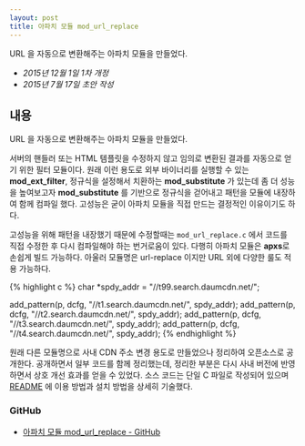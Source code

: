 ```yaml
---
layout: post
title: 아파치 모듈 mod_url_replace
---
```


<div class="message">
URL 을 자동으로 변환해주는 아파치 모듈을 만들었다.
</div>

- *2015년 12월 1일 1차 개정*
- *2015년 7월 17일 초안 작성*

## 내용

URL 을 자동으로 변환해주는 아파치 모듈을 만들었다.

서버의 핸들러 또는 HTML 템플릿을 수정하지 않고 임의로 변환된 결과를 자동으로 얻기 위한 필터 모듈이다. 원래 이런 용도로 외부 바이너리를 실행할 수 있는 **mod_ext_filter**, 정규식을 설정해서 치환하는 **mod_substitute** 가 있는데 좀 더 성능을 높여보고자 **mod_substitute** 를 기반으로 정규식을 걷어내고 패턴을 모듈에 내장하여 함께 컴파일 했다. 고성능은 굳이 아파치 모듈을 직접 만드는 결정적인 이유이기도 하다.

고성능을 위해 패턴을 내장했기 때문에 수정할때는 `mod_url_replace.c` 에서 코드를 직접 수정한 후 다시 컴파일해야 하는 번거로움이 있다. 다행히 아파치 모듈은 **apxs**로 손쉽게 빌드 가능하다. 아울러 모듈명은 url-replace 이지만 URL 외에 다양한 룰도 적용 가능하다.

{% highlight c %}
char *spdy_addr = "//t99.search.daumcdn.net/";

add_pattern(p, dcfg, "//t1.search.daumcdn.net/", spdy_addr);
add_pattern(p, dcfg, "//t2.search.daumcdn.net/", spdy_addr);
add_pattern(p, dcfg, "//t3.search.daumcdn.net/", spdy_addr);
add_pattern(p, dcfg, "//t4.search.daumcdn.net/", spdy_addr);
{% endhighlight %}

원래 다른 모듈명으로 사내 CDN 주소 변경 용도로 만들었으나 정리하여 오픈소스로 공개한다. 공개하면서 일부 코드를 함께 정리했는데, 정리한 부분은 다시 사내 버전에 반영 하면서 상호 개선 효과를 얻을 수 있었다. 소스 코드는 단일 C 파일로 작성되어 있으며 [README](https://github.com/likejazz/mod-url-replace/blob/master/README.md) 에 이용 방법과 설치 방법을 상세히 기술했다.

### GitHub
- [아파치 모듈 mod_url_replace - GitHub](https://github.com/likejazz/mod-url-replace)